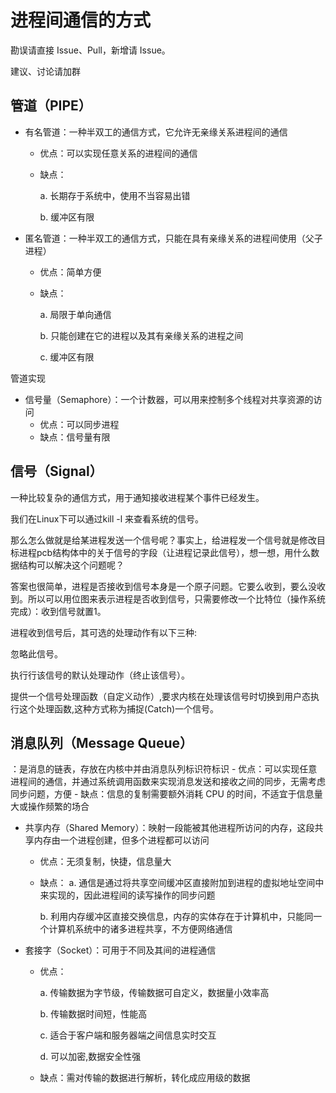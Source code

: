 # 进程间通信的方式

勘误请直接 Issue、Pull，新增请 Issue。

建议、讨论请加群

## 管道（PIPE）

- 有名管道：一种半双工的通信方式，它允许无亲缘关系进程间的通信
	- 优点：可以实现任意关系的进程间的通信
	- 缺点：
		
		a. 长期存于系统中，使用不当容易出错
		
		b. 缓冲区有限
- 匿名管道：一种半双工的通信方式，只能在具有亲缘关系的进程间使用（父子进程）
	- 优点：简单方便
	- 缺点：

		a. 局限于单向通信
	
		b. 只能创建在它的进程以及其有亲缘关系的进程之间
	
		c. 缓冲区有限

管道实现

- 信号量（Semaphore）：一个计数器，可以用来控制多个线程对共享资源的访问
	- 优点：可以同步进程
	- 缺点：信号量有限

## 信号（Signal）

一种比较复杂的通信方式，用于通知接收进程某个事件已经发生。

我们在Linux下可以通过kill -l 来查看系统的信号。

那么怎么做就是给某进程发送一个信号呢？事实上，给进程发一个信号就是修改目标进程pcb结构体中的关于信号的字段（让进程记录此信号），想一想，用什么数据结构可以解决这个问题呢？

答案也很简单，进程是否接收到信号本身是一个原子问题。它要么收到，要么没收到。所以可以用位图来表示进程是否收到信号，只需要修改一个比特位（操作系统完成）：收到信号就置1。


进程收到信号后，其可选的处理动作有以下三种:

忽略此信号。

执⾏行该信号的默认处理动作（终止该信号）。

提供⼀个信号处理函数（自定义动作）,要求内核在处理该信号时切换到用户态执行这个处理函数,这种方式称为捕捉(Catch)一个信号。







## 消息队列（Message Queue）

：是消息的链表，存放在内核中并由消息队列标识符标识
	- 优点：可以实现任意进程间的通信，并通过系统调用函数来实现消息发送和接收之间的同步，无需考虑同步问题，方便
	- 缺点：信息的复制需要额外消耗 CPU 的时间，不适宜于信息量大或操作频繁的场合

- 共享内存（Shared Memory）：映射一段能被其他进程所访问的内存，这段共享内存由一个进程创建，但多个进程都可以访问
	- 优点：无须复制，快捷，信息量大
	- 缺点：
		a. 通信是通过将共享空间缓冲区直接附加到进程的虚拟地址空间中来实现的，因此进程间的读写操作的同步问题
		
		b. 利用内存缓冲区直接交换信息，内存的实体存在于计算机中，只能同一个计算机系统中的诸多进程共享，不方便网络通信
		
- 套接字（Socket）：可用于不同及其间的进程通信
	- 优点：
	
		a. 传输数据为字节级，传输数据可自定义，数据量小效率高
		
		b. 传输数据时间短，性能高
		
		c. 适合于客户端和服务器端之间信息实时交互
		
		d. 可以加密,数据安全性强
		
	- 缺点：需对传输的数据进行解析，转化成应用级的数据